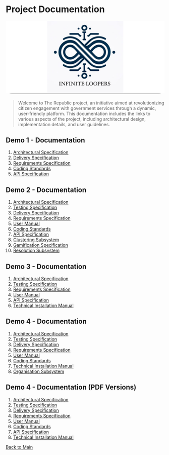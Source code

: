 # Project Documentation

<div style="width: 100%; height: 40%; border-radius:20px; background-color: #d1d1d1; margin: 20px 0;">
    <img src="../documentation/images/InfiniteLoopers_13.jpeg" alt="Documentation" style="width: 100%; height: auto; max-height: 100%;">
</div>

> Welcome to The Republic project, an initiative aimed at revolutionizing citizen engagement with government services through a dynamic, user-friendly platform. This documentation includes the links to various aspects of the project, including architectural design, implementation details, and user guidelines.

## Demo 1 - Documentation

1. [Architectural Specification](./Demo%201%20-%20Documentation/ArchitecturalSpecification.md)
2. [Delivery Specification](./Demo%201%20-%20Documentation/DeliverySpecification.md)
3. [Requirements Specification](./Demo%201%20-%20Documentation/RequirementsSpecification.md)
4. [Coding Standards](./Demo%201%20-%20Documentation/CodingStandards.md)
5. [API Specification](./Demo%201%20-%20Documentation/APISpecification.md)

## Demo 2 - Documentation

1. [Architectural Specification](./Demo%202%20-%20Documentation/ArchitecturalSpecification.md)
2. [Testing Specification](./Demo%202%20-%20Documentation/TestingSpecification.md)
3. [Delivery Specification](./Demo%202%20-%20Documentation/DeliverySpecification.md)
4. [Requirements Specification](./Demo%202%20-%20Documentation/RequirementsSpecification.md)
5. [User Manual](./Demo%202%20-%20Documentation/UserManual.md)
6. [Coding Standards](./Demo%202%20-%20Documentation/CodingStandards.md)
7. [API Specification](./Demo%202%20-%20Documentation/APISpecification.md)
8. [Clustering Subsystem](./Demo%202%20-%20Documentation/ClusteringSubsystem.md)
9. [Gamification Specification](./Demo%202%20-%20Documentation/GamificationSpecification.md)
10. [Resolution Subsystem](./Demo%202%20-%20Documentation/ResolutionSubsystem.md)

## Demo 3 - Documentation

1. [Architectural Specification](./Demo%203%20-%20Documentation/ArchitecturalSpecification.md)
2. [Testing Specification](./Demo%203%20-%20Documentation/TestingSpecification.md)
3. [Requirements Specification](./Demo%203%20-%20Documentation/RequirementsSpecification.md)
4. [User Manual](./Demo%203%20-%20Documentation/UserManual.md)
5. [API Specification](./Demo%203%20-%20Documentation/APISpecification.md)
6. [Technical Installation Manual](./Demo%203%20-%20Documentation/TechnicalInstallationManual.md)

## Demo 4 - Documentation

1. [Architectural Specification](./Demo%204%20-%20Documentation/ArchitecturalSpecification.md)
2. [Testing Specification](./Demo%204%20-%20Documentation/TestingSpecification.md)
3. [Delivery Specification](./Demo%204%20-%20Documentation/DeliverySpecification.md)
4. [Requirements Specification](./Demo%204%20-%20Documentation/RequirementsSpecification.md)
5. [User Manual](./Demo%204%20-%20Documentation/UserManual.md)
6. [Coding Standards](./Demo%204%20-%20Documentation/CodingStandards.md)
7. [Technical Installation Manual](./Demo%204%20-%20Documentation/TechnicalInstallationManual.md)
8. [Organisation Subsystem](./Demo%204%20-%20Documentation/OrganisationSubsystem.md)

## Demo 4 - Documentation (PDF Versions)

1. [Architectural Specification](./Demo%204%20-%20Documentation%20(PDF)/ArchitecturalSpecification.pdf)
2. [Testing Specification](./Demo%204%20-%20Documentation%20(PDF)/TestingSpecification.pdf)
3. [Delivery Specification](./Demo%204%20-%20Documentation%20(PDF)/DeliverySpecification.pdf)
4. [Requirements Specification](./Demo%204%20-%20Documentation%20(PDF)/RequirementsSpecification.pdf)
5. [User Manual](./Demo%204%20-%20Documentation%20(PDF)/UserManual.pdf)
6. [Coding Standards](./Demo%204%20-%20Documentation%20(PDF)/CodingStandards.pdf)
7. [API Specification](./Demo%204%20-%20Documentation%20(PDF)/APISpecification.pdf)
8. [Technical Installation Manual](./Demo%204%20-%20Documentation%20(PDF)/TechnicalInstallationManual.pdf)

[Back to Main](../README.md)
